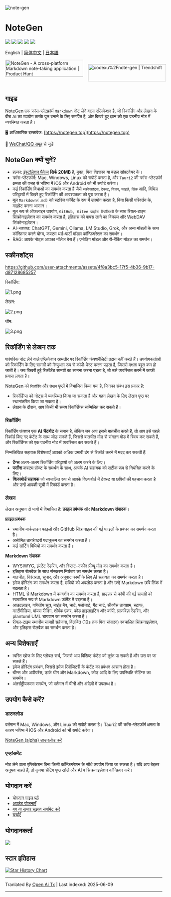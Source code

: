 ![note-gen](https://socialify.git.ci/codexu/note-gen/image?custom_description=Cross-Platform+%7C+LLM+%7C+Markdown+%7C++Recording++%26+Writing&description=1&font=Raleway&forks=1&issues=1&logo=https%3A%2F%2Fcamo.githubusercontent.com%2Fbe4a3a39f8724658ad5bc549d63f0454ad4ca98564c73b7b0778704ca5212509%2F68747470733a2f2f73322e6c6f6c692e6e65742f323032352f30352f32362f594d4e67784b5644724238345a74572e706e67&name=1&owner=1&pattern=Circuit+Board&stargazers=1&theme=Light)

# NoteGen

![](https://github.com/codexu/note-gen/actions/workflows/release.yml/badge.svg?branch=release)
![](https://img.shields.io/github/v/release/codexu/note-gen)
![](https://img.shields.io/badge/version-alpha-orange)
![](https://img.shields.io/github/downloads/codexu/note-gen/total)
![](https://img.shields.io/github/commit-activity/m/codexu/note-gen)

English | [简体中文](.github/README.zh.md) | [日本語](.github/README.ja.md)

<div style="display: flex; gap: 1rem;">
  <a href="https://www.producthunt.com/products/notegen-2?embed=true&utm_source=badge-featured&utm_medium=badge&utm_source=badge-notegen&#0045;2" target="_blank"><img src="https://api.producthunt.com/widgets/embed-image/v1/featured.svg?post_id=956348&theme=light&t=1749194675492" alt="NoteGen - A&#0032;cross&#0045;platform&#0032;Markdown&#0032;note&#0045;taking&#0032;application | Product Hunt" style="width: 250px; height: 54px;" width="250" height="54" /></a>

  <a href="https://trendshift.io/repositories/12784" target="_blank"><img src="https://trendshift.io/api/badge/repositories/12784" alt="codexu%2Fnote-gen | Trendshift" style="width: 250px; height: 55px;" width="250" height="55"/></a>
</div>

## गाइड

NoteGen एक क्रॉस-प्लेटफ़ॉर्म `Markdown` नोट लेने वाला एप्लिकेशन है, जो रिकॉर्डिंग और लेखन के बीच AI का उपयोग करके पुल बनाने के लिए समर्पित है, और बिखरे हुए ज्ञान को एक पठनीय नोट में व्यवस्थित करता है।

🖥️ आधिकारिक दस्तावेज़: [https://notegen.top](https://notegen.top)

💬 [WeChat/QQ समूह](https://github.com/codexu/note-gen/discussions/110) से जुड़ें

## NoteGen क्यों चुनें?

- हल्का: [इंस्टॉलेशन पैकेज](https://github.com/codexu/note-gen/releases) **सिर्फ 20MB** है, मुफ्त, बिना विज्ञापन या बंडल सॉफ़्टवेयर के।
- क्रॉस-प्लेटफ़ॉर्म: Mac, Windows, Linux को सपोर्ट करता है, और `Tauri2` की क्रॉस-प्लेटफ़ॉर्म क्षमता की वजह से भविष्य में iOS और Android को भी सपोर्ट करेगा।
- कई रिकॉर्डिंग विधाओं का समर्थन करता है जैसे `स्क्रीनशॉट्स`, `टेक्स्ट`, `चित्रण`, `फाइलें`, `लिंक` आदि, विभिन्न परिदृश्यों में बिखरे हुए रिकॉर्डिंग की आवश्यकता को पूरा करता है।
- मूल `Markdown(.md)` को स्टोरेज फॉर्मेट के रूप में उपयोग करता है, बिना किसी परिवर्तन के, माइग्रेट करना आसान।
- मूल रूप से ऑफलाइन उपयोग, `GitHub, Gitee प्राइवेट रिपॉजिटरी` के साथ रियल-टाइम सिंक्रोनाइज़ेशन का समर्थन करता है, इतिहास को वापस लाने का विकल्प और WebDAV सिंक्रोनाइज़ेशन।
- AI-सशक्त: ChatGPT, Gemini, Ollama, LM Studio, Grok, और अन्य मॉडलों के साथ कॉन्फ़िगर करने योग्य, कस्टम थर्ड-पार्टी मॉडल कॉन्फ़िगरेशन का समर्थन।
- RAG: आपके नोट्स आपका नॉलेज बेस हैं। एम्बेडिंग मॉडल और री-रैंकिंग मॉडल का समर्थन।

## स्क्रीनशॉट्स

https://github.com/user-attachments/assets/4f8a3bc5-17f5-4b36-9b17-d87128685257

रिकॉर्डिंग:

![1.png](https://s2.loli.net/2025/05/19/Cs5viKfkqb2HJmd.png)

लेखन:

![2.png](https://s2.loli.net/2025/05/19/5vwQBPoLr6jzgUA.png)

थीम:

![3.png](https://s2.loli.net/2025/05/19/8yU72prmWdsCHeu.png)

## रिकॉर्डिंग से लेखन तक

पारंपरिक नोट लेने वाले एप्लिकेशन आमतौर पर रिकॉर्डिंग फंक्शनैलिटी प्रदान नहीं करते हैं। उपयोगकर्ताओं को रिकॉर्डिंग के लिए सामग्री को मैन्युअल रूप से कॉपी-पेस्ट करना पड़ता है, जिससे दक्षता बहुत कम हो जाती है। जब बिखरी हुई रिकॉर्डेड सामग्री का सामना करना पड़ता है, तो उसे व्यवस्थित करने में काफी प्रयास लगता है।

NoteGen को `रिकॉर्डिंग` और `लेखन` पृष्ठों में विभाजित किया गया है, जिनका संबंध इस प्रकार है:

- रिकॉर्डिंग्स को नोट्स में व्यवस्थित किया जा सकता है और गहन लेखन के लिए लेखन पृष्ठ पर स्थानांतरित किया जा सकता है।
- लेखन के दौरान, आप किसी भी समय रिकॉर्डिंग्स सम्मिलित कर सकते हैं।

### रिकॉर्डिंग

रिकॉर्डिंग फ़ंक्शन एक **AI चैटबोट** के समान है, लेकिन जब आप इससे बातचीत करते हैं, तो आप इसे पहले रिकॉर्ड किए गए कंटेंट के साथ जोड़ सकते हैं, जिससे बातचीत मोड से संगठन मोड में स्विच कर सकते हैं, और रिकॉर्डिंग्स को एक पठनीय नोट में व्यवस्थित कर सकते हैं।

निम्नलिखित सहायक विशेषताएँ आपको अधिक प्रभावी ढंग से रिकॉर्ड करने में मदद कर सकती हैं:

- **टैग्स** अलग-अलग रिकॉर्डिंग परिदृश्यों को अलग करने के लिए।
- **पर्सोना** कस्टम प्रॉम्प्ट के समर्थन के साथ, आपके AI सहायक को सटीक रूप से नियंत्रित करने के लिए।
- **क्लिपबोर्ड सहायक** जो स्वचालित रूप से आपके क्लिपबोर्ड में टेक्स्ट या छवियों की पहचान करता है और उन्हें आपकी सूची में रिकॉर्ड करता है।

### लेखन

लेखन अनुभाग दो भागों में विभाजित है: **फ़ाइल प्रबंधक** और **Markdown संपादक**।

**फ़ाइल प्रबंधक**

- स्थानीय मार्कडाउन फाइलों और GitHub सिंक्रनाइज़ की गई फाइलों के प्रबंधन का समर्थन करता है।
- असीमित डायरेक्टरी पदानुक्रम का समर्थन करता है।
- कई सॉर्टिंग विधियों का समर्थन करता है।

**Markdown संपादक**

- WYSIWYG, इंस्टेंट रेंडरिंग, और स्प्लिट-स्क्रीन प्रीव्यू मोड का समर्थन करता है।
- इतिहास रोलबैक के साथ संस्करण नियंत्रण का समर्थन करता है।
- बातचीत, निरंतरता, सुधार, और अनुवाद कार्यों के लिए AI सहायता का समर्थन करता है।
- इमेज होस्टिंग का समर्थन करता है, छवियों को अपलोड करता है और उन्हें Markdown छवि लिंक में बदलता है।
- HTML से Markdown में कन्वर्शन का समर्थन करता है, ब्राउज़र से कॉपी की गई सामग्री को स्वचालित रूप से Markdown फॉर्मेट में बदलता है।
- आउटलाइन, गणितीय सूत्र, माइंड मैप, चार्ट, फ्लोचार्ट, गैंट चार्ट, सीक्वेंस डायग्राम, स्टाफ, मल्टीमीडिया, वॉयस रीडिंग, शीर्षक एंकर, कोड हाइलाइटिंग और कॉपी, ग्राफ़विज़ रेंडरिंग, और plantuml UML डायग्राम का समर्थन करता है।
- रीयल-टाइम स्थानीय सामग्री सहेजना, विलंबित (10s तक बिना संपादन) स्वचालित सिंक्रनाइज़ेशन, और इतिहास रोलबैक का समर्थन करता है।

## अन्य विशेषताएँ

- त्वरित खोज के लिए ग्लोबल सर्च, जिससे आप विशिष्ट कंटेंट को तुरंत पा सकते हैं और उस पर जा सकते हैं।
- इमेज होस्टिंग प्रबंधन, जिससे इमेज रिपॉजिटरी के कंटेंट का प्रबंधन आसान होता है।
- थीम्स और अपीयरेंस, डार्क थीम और Markdown, कोड आदि के लिए उपस्थिति सेटिंग्स का समर्थन।
- अंतर्राष्ट्रीयकरण समर्थन, जो वर्तमान में चीनी और अंग्रेज़ी में उपलब्ध है।

## उपयोग कैसे करें?

### डाउनलोड

वर्तमान में Mac, Windows, और Linux को सपोर्ट करता है। Tauri2 की क्रॉस-प्लेटफ़ॉर्म क्षमता के कारण भविष्य में iOS और Android को भी सपोर्ट करेगा।

[NoteGen (alpha) डाउनलोड करें](https://github.com/codexu/note-gen/releases)

### एन्हांसमेंट

नोट लेने वाला एप्लिकेशन बिना किसी कॉन्फ़िगरेशन के सीधे उपयोग किया जा सकता है। यदि आप बेहतर अनुभव चाहते हैं, तो कृपया सेटिंग पृष्ठ खोलें और AI व सिंक्रनाइज़ेशन कॉन्फ़िगर करें।

## योगदान करें

- [योगदान गाइड पढ़ें](https://raw.githubusercontent.com/codexu/note-gen/dev/.github/CONTRIBUTING.md)
- [अपडेट योजनाएँ](https://github.com/codexu/note-gen/issues/46)
- [बग या सुधार सुझाव सबमिट करें](https://github.com/codexu/note-gen/issues)
- [चर्चाएँ](https://github.com/codexu/note-gen/discussions)

## योगदानकर्ता

<a href="https://github.com/codexu/note-gen/graphs/contributors">
  <img src="https://contrib.rocks/image?repo=codexu/note-gen" />
</a>

## स्टार इतिहास

[![Star History Chart](https://api.star-history.com/svg?repos=codexu/note-gen&type=Date)](https://www.star-history.com/#codexu/note-gen&Date)


---

Tranlated By [Open Ai Tx](https://github.com/OpenAiTx/OpenAiTx) | Last indexed: 2025-06-09

---